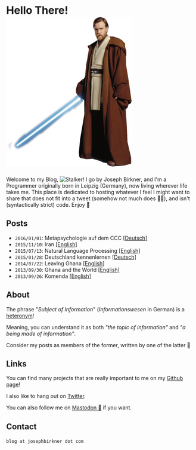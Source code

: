 # Hello There! ![kenobi](./kenobi.png)

Welcome to my Blog, ![Stalker](https://en.wikipedia.org/wiki/S.T.A.L.K.E.R.)! I go by Joseph Birkner, and I'm a Programmer originally born in Leipzig (Germany), now living wherever life takes me. This place is dedicated to hosting whatever I feel I might want to share that does not fit into a tweet (somehow not much does 🤷‍♂️), and isn't (syntactically strict) code. Enjoy 🙌

## Posts

* `2016/01/01`: Metapsychologie auf dem CCC [[Deutsch]](blog/5_metapsychologie/de.md)
* `2015/11/10`: Iran [[English]](blog/4_iran/en.md)
* `2015/07/13`: Natural Language Processing [[English]](blog/3_nlp/en.md)
* `2015/01/28`: Deutschland kennenlernen [[Deutsch]](blog/4_deutschland/de.md)
* `2014/07/22`: Leaving Ghana [[English]](blog/2_leaving_ghana/en.md)
* `2013/09/30`: Ghana and the World [[English]](blog/1_africa/en.md)
* `2013/09/26`: Komenda [[English]](blog/0_komenda/en.md)

## About

The phrase "*Subject of Information*" (*Informationswesen* in German) is a [heteronym](https://en.wikipedia.org/wiki/Heteronym_(linguistics))!

Meaning, you can understand it as both *"the topic of information"* and *"a being made of information"*.

Consider my posts as members of the former, written by one of the latter 🤔

## Links

You can find many projects that are really important to me on my [Github page](https://github.com/josephbirkner)!

I also like to hang out on [Twitter](https://twitter.com/realitivite).

You can also follow me on [Mastodon 🦣](https://mastodon.social/web/@realitivity) if you want.

## Contact

`blog at josephbirkner dot com`
